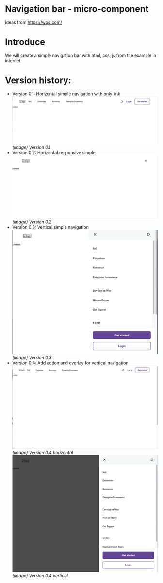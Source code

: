# Navigation bar - micro-component

ideas from https://woo.com/

# Introduce

We will create a simple navigation bar with html, css, js from the example in internet

# Version history:

- Version 0.1: Horizontal simple navigation with only link
  ![Version 0.1](./demo/version_0.1.png "Version 0.1 demo")
  _(image) Version 0.1_
- Version 0.2: Horizontal responsive simple
  ![Version 0.2](./demo/version_0.2.png "Version 0.2 demo")
  _(image) Version 0.2_
- Version 0.3: Vertical simple navigation
  ![Version 0.3](./demo/version_0.3.png "Version 0.3 demo")
  _(image) Version 0.3_
- Version 0.4: Add action and overlay for vertical navigation
  ![Version 0.4](./demo/version_0.4_1.png "Version 0.4 demo")
  _(image) Version 0.4 horizontal_
  ![Version 0.4](./demo/version_0.4_2.png "Version 0.4 demo")
  _(image) Version 0.4 vertical_

